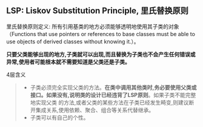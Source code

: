 ## LSP: Liskov Substitution Principle, 里氏替换原则
里氏替换原则定义: 所有引用基类的地方必须能够透明地使用其子类的对象（Functions that use pointers or references to base classes must be
able to use objects of derived classes without knowing it.）。

**只要父类能够出现的地方,子类就可以出现,而且替换为子类也不会产生任何错误或异常,使用者可能根本就不需要知道是父类还是子类。**

4层含义
> - 子类必须完全实现父类的方法。**在类中调用其他类时,务必要使用父类或接口。如果没有,说明类的设计已经违背了LSP原则**。如果子类不能完整地实现父类
的方法,或者父类的某些方法在子类已经发生畸变,则建议断开集成关系,使用依赖、聚合、组合等关系代替继承。
> - 子类可以有自己的个性。
